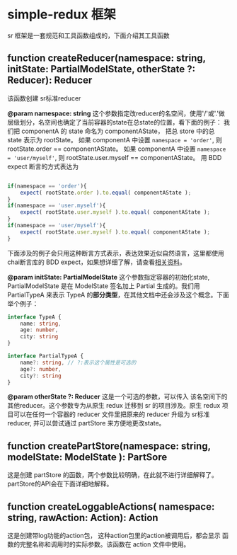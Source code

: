 # simple-redux 框架

sr 框架是一套规范和工具函数组成的，下面介绍其工具函数

## function createReducer(namespace: string, initState: PartialModelState, otherState ?: Reducer): Reducer
该函数创建 sr标准reducer

**@param namespace: string**  这个参数指定改reducer的名空间，使用'/'或'.'做层级划分，名空间也确定了当前容器的state在总state的位置，看下面的例子：
我们把 componentA 的 state 命名为 componentAState， 把总 store 中的总 state 表示为 rootState。
如果 componentA 中设置 `namespace = 'order'`, 则 rootState.order == componentAState。
如果 componentA 中设置 `namespace = 'user/myself'`, 则 rootState.user.myself == componentAState。
用 BDD expect 断言的方式表达为

```javascript

if(namespace == 'order'){
	expect( rootState.order ).to.equal( componentAState );
}
if(namespace == 'user.myself'){
	expect( rootState.user.myself ).to.equal( componentAState );
}
if(namespace == 'user/myself'){
	expect( rootState.user.myself ).to.equal( componentAState );
}

```
下面涉及的例子会只用这种断言方式表示，表达效果近似自然语言，这里都使用chai断言库的 BDD expect，如果想详细了解，请查看[相关资料](http://chaijs.com/api/bdd/)。

**@param initState: PartialModelState** 这个参数指定容器的初始化state, PartialModelState 是在 ModelState 签名加上 Partial 生成的。我们用 PartialTypeA 来表示 TypeA 的**部分类型**，在其他文档中还会涉及这个概念。下面举个例子：

```typescript
interface TypeA {
	name: string,
	age: number,
	city: string
}

interface PartialTypeA {
	name?: string, // ?:表示这个属性是可选的
	age?: number,
	city?: string
}

```

**@param otherState ?: Reducer** 这是一个可选的参数，可以传入 该名空间下的其他reducer。这个参数专为从原生 redux 迁移到 sr 的项目涉及。原生 redux 项目可以在任何一个容器的 reducer 文件里把原来的 reducer 升级为 sr标准reducer, 并可以尝试通过 partStore 来方便地更改state。

## function createPartStore(namespace: string, modelState: ModelState ): PartSore
这是创建 partStore 的函数，两个参数比较明确，在此就不进行详细解释了。partStore的API会在下面详细地解释。

## function createLoggableActions<Action>( namespace: string, rawAction: Action): Action
这是创建带log功能的action包， 这种action包里的action被调用后，都会显示 函数的完整名称和调用时的实际参数。该函数在 action 文件中使用。
